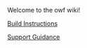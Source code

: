 Welcome to the owf wiki!

[Build Instructions](https://github.com/ozoneplatform/owf/wiki/Build-Instructions)

[Support Guidance](https://github.com/ozoneplatform/owf/wiki/Support-Guidance)